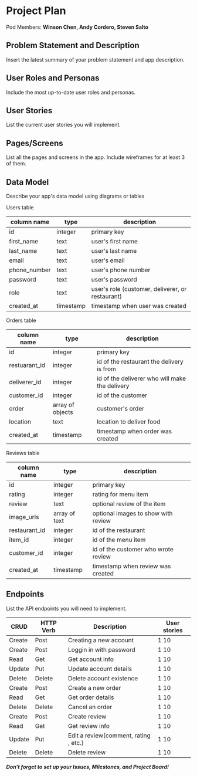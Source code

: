 # Project Plan

Pod Members: **Winson Chen, Andy Cordero, Steven Salto**

## Problem Statement and Description

Insert the latest summary of your problem statement and app description.

## User Roles and Personas

Include the most up-to-date user roles and personas.

## User Stories

List the current user stories you will implement.

## Pages/Screens

List all the pages and screens in the app. Include wireframes for at least 3 of them.

## Data Model

Describe your app's data model using diagrams or tables

Users table

|column name | type | description |
|------------|------|-------------|
| id | integer | primary key |
| first_name | text | user's first name |
| last_name | text | user's last name |
| email | text | user's email |
| phone_number | text | user's phone number |
| password | text | user's password |
| role | text | user's role (customer, deliverer, or restaurant) |
| created_at | timestamp | timestamp when user was created |

Orders table

|column name | type | description |
|------------|------|-------------|
| id | integer | primary key |
| restuarant_id | integer | id of the restaurant the delivery is from |
| deliverer_id | integer | id of the deliverer who will make the delivery |
| customer_id | integer | id of the customer |
| order | array of objects | customer's order |
| location | text | location to deliver food |
| created_at | timestamp | timestamp when order was created |

Reviews table

|column name | type | description |
|------------|------|-------------|
| id | integer | primary key |
| rating | integer | rating for menu item |
| review | text | optional review of the item |
| image_urls | array of text | optional images to show with review |
| restaurant_id | integer | id of the restaurant |
| item_id | integer | id of the menu item |
| customer_id | integer | id of the customer who wrote review |
| created_at | timestamp | timestamp when review was created |



## Endpoints

List the API endpoints you will need to implement.

|   CRUD    |   HTTP Verb   |   Description             | User stories|
|-----------|---------------|---------------------------|-------------|
|   Create  |   Post        | Creating a new account    | 1 10        |
|   Create  |   Post        | Loggin in with password   | 1 10        |
|   Read    |   Get         | Get account info          | 1 10        |
|   Update  |   Put         | Update account details    | 1 10        |
|   Delete  |   Delete      | Delete account existence  | 1 10        |
|   Create  |   Post        | Create a new order        | 1 10        |
|   Read    |   Get         | Get order details         | 1 10        |
|   Delete  |   Delete      | Cancel an order           | 1 10        |
|   Create  |   Post        | Create review             | 1 10        |
|   Read    |   Get         | Get review info           | 1 10        |
|   Update  |   Put         | Edit a review(comment, rating , etc.) | 1 10        |
|   Delete  |   Delete      | Delete review             | 1 10        |


***Don't forget to set up your Issues, Milestones, and Project Board!***
